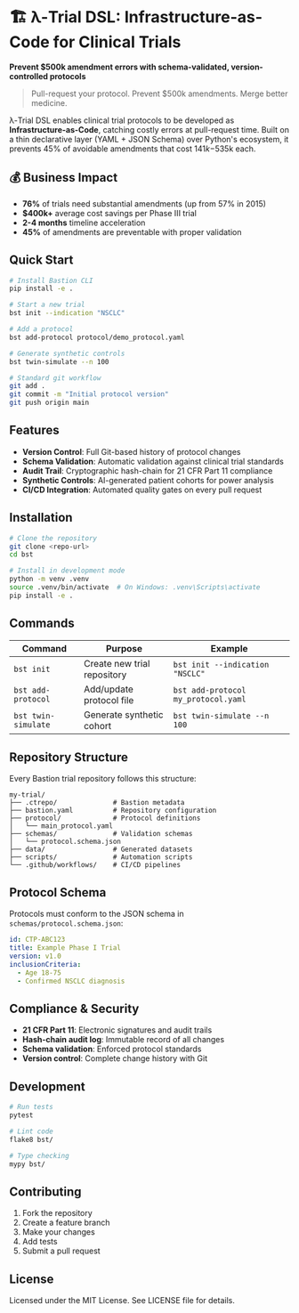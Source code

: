 # 🏗️ λ-Trial DSL: Infrastructure-as-Code for Clinical Trials

**Prevent $500k amendment errors with schema-validated, version-controlled protocols**

> Pull-request your protocol. Prevent $500k amendments. Merge better medicine.

λ-Trial DSL enables clinical trial protocols to be developed as **Infrastructure-as-Code**, catching costly errors at pull-request time. Built on a thin declarative layer (YAML + JSON Schema) over Python's ecosystem, it prevents 45% of avoidable amendments that cost $141k-$535k each.

## 💰 **Business Impact**

- **76%** of trials need substantial amendments (up from 57% in 2015)
- **$400k+** average cost savings per Phase III trial  
- **2-4 months** timeline acceleration
- **45%** of amendments are preventable with proper validation

## Quick Start

```bash
# Install Bastion CLI
pip install -e .

# Start a new trial
bst init --indication "NSCLC"

# Add a protocol
bst add-protocol protocol/demo_protocol.yaml

# Generate synthetic controls
bst twin-simulate --n 100

# Standard git workflow
git add .
git commit -m "Initial protocol version"
git push origin main
```

## Features

- **Version Control**: Full Git-based history of protocol changes
- **Schema Validation**: Automatic validation against clinical trial standards
- **Audit Trail**: Cryptographic hash-chain for 21 CFR Part 11 compliance
- **Synthetic Controls**: AI-generated patient cohorts for power analysis
- **CI/CD Integration**: Automated quality gates on every pull request

## Installation

```bash
# Clone the repository
git clone <repo-url>
cd bst

# Install in development mode
python -m venv .venv
source .venv/bin/activate  # On Windows: .venv\Scripts\activate
pip install -e .
```

## Commands

| Command | Purpose | Example |
|---------|---------|---------|
| `bst init` | Create new trial repository | `bst init --indication "NSCLC"` |
| `bst add-protocol` | Add/update protocol file | `bst add-protocol my_protocol.yaml` |
| `bst twin-simulate` | Generate synthetic cohort | `bst twin-simulate --n 100` |

## Repository Structure

Every Bastion trial repository follows this structure:

```
my-trial/
├── .ctrepo/              # Bastion metadata
├── bastion.yaml          # Repository configuration
├── protocol/             # Protocol definitions
│   └── main_protocol.yaml
├── schemas/              # Validation schemas
│   └── protocol.schema.json
├── data/                 # Generated datasets
├── scripts/              # Automation scripts
└── .github/workflows/    # CI/CD pipelines
```

## Protocol Schema

Protocols must conform to the JSON schema in `schemas/protocol.schema.json`:

```yaml
id: CTP-ABC123
title: Example Phase I Trial
version: v1.0
inclusionCriteria:
  - Age 18-75
  - Confirmed NSCLC diagnosis
```

## Compliance & Security

- **21 CFR Part 11**: Electronic signatures and audit trails
- **Hash-chain audit log**: Immutable record of all changes
- **Schema validation**: Enforced protocol standards
- **Version control**: Complete change history with Git

## Development

```bash
# Run tests
pytest

# Lint code
flake8 bst/

# Type checking
mypy bst/
```

## Contributing

1. Fork the repository
2. Create a feature branch
3. Make your changes
4. Add tests
5. Submit a pull request

## License

Licensed under the MIT License. See LICENSE file for details.